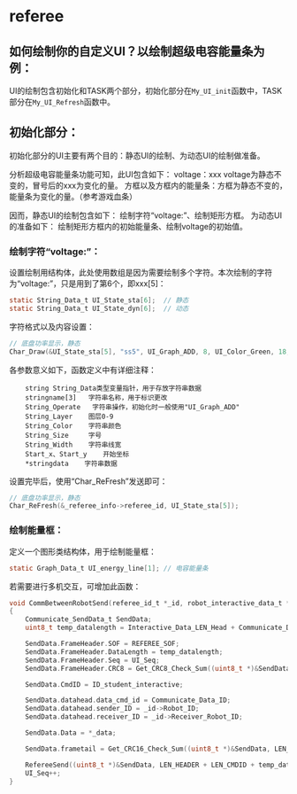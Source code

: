 # referee
## 如何绘制你的自定义UI？以绘制超级电容能量条为例：
UI的绘制包含初始化和TASK两个部分，初始化部分在`My_UI_init`函数中，TASK部分在`My_UI_Refresh`函数中。

## 初始化部分：
初始化部分的UI主要有两个目的：静态UI的绘制、为动态UI的绘制做准备。

分析超级电容能量条功能可知，此UI包含如下：
voltage：xxx voltage为静态不变的，冒号后的xxx为变化的量。
方框以及方框内的能量条：方框为静态不变的，能量条为变化的量。（参考游戏血条）

因而，静态UI的绘制包含如下：
绘制字符“voltage:”、绘制矩形方框。
为动态UI的准备如下：
绘制矩形方框内的初始能量条、绘制voltage的初始值。

### 绘制字符“voltage:”：
设置绘制用结构体，此处使用数组是因为需要绘制多个字符。本次绘制的字符为“voltage:”，只是用到了第6个，即xxx[5]：
```c
static String_Data_t UI_State_sta[6];  // 静态
static String_Data_t UI_State_dyn[6];  // 动态
```
字符格式以及内容设置：
```c
// 底盘功率显示，静态
Char_Draw(&UI_State_sta[5], "ss5", UI_Graph_ADD, 8, UI_Color_Green, 18, 2, 720, 210, "Voltage:");
```
各参数意义如下，函数定义中有详细注释：

        string String_Data类型变量指针，用于存放字符串数据
        stringname[3]   字符串名称，用于标识更改
        String_Operate   字符串操作，初始化时一般使用"UI_Graph_ADD"
        String_Layer    图层0-9
        String_Color    字符串颜色
        String_Size     字号
        String_Width    字符串线宽
        Start_x、Start_y    开始坐标
        *stringdata    字符串数据
设置完毕后，使用“Char_ReFresh”发送即可：
```c
// 底盘功率显示，静态
Char_ReFresh(&_referee_info->referee_id, UI_State_sta[5]);
```
### 绘制能量框：
定义一个图形类结构体，用于绘制能量框：
```c
static Graph_Data_t UI_energy_line[1]; // 电容能量条
```




若需要进行多机交互，可增加此函数：
```c
void CommBetweenRobotSend(referee_id_t *_id, robot_interactive_data_t *_data)
{
	Communicate_SendData_t SendData;
	uint8_t temp_datalength = Interactive_Data_LEN_Head + Communicate_Data_LEN; // 计算交互数据长度  6+n,n为交互数据长度

	SendData.FrameHeader.SOF = REFEREE_SOF;
	SendData.FrameHeader.DataLength = temp_datalength;
	SendData.FrameHeader.Seq = UI_Seq;
	SendData.FrameHeader.CRC8 = Get_CRC8_Check_Sum((uint8_t *)&SendData, LEN_CRC8, 0xFF);

	SendData.CmdID = ID_student_interactive;

	SendData.datahead.data_cmd_id = Communicate_Data_ID;
	SendData.datahead.sender_ID = _id->Robot_ID;
	SendData.datahead.receiver_ID = _id->Receiver_Robot_ID;

	SendData.Data = *_data;

	SendData.frametail = Get_CRC16_Check_Sum((uint8_t *)&SendData, LEN_HEADER + LEN_CMDID + temp_datalength, 0xFFFF);

	RefereeSend((uint8_t *)&SendData, LEN_HEADER + LEN_CMDID + temp_datalength + LEN_TAIL); // 发送
	UI_Seq++;																				// 包序号+1
}
```